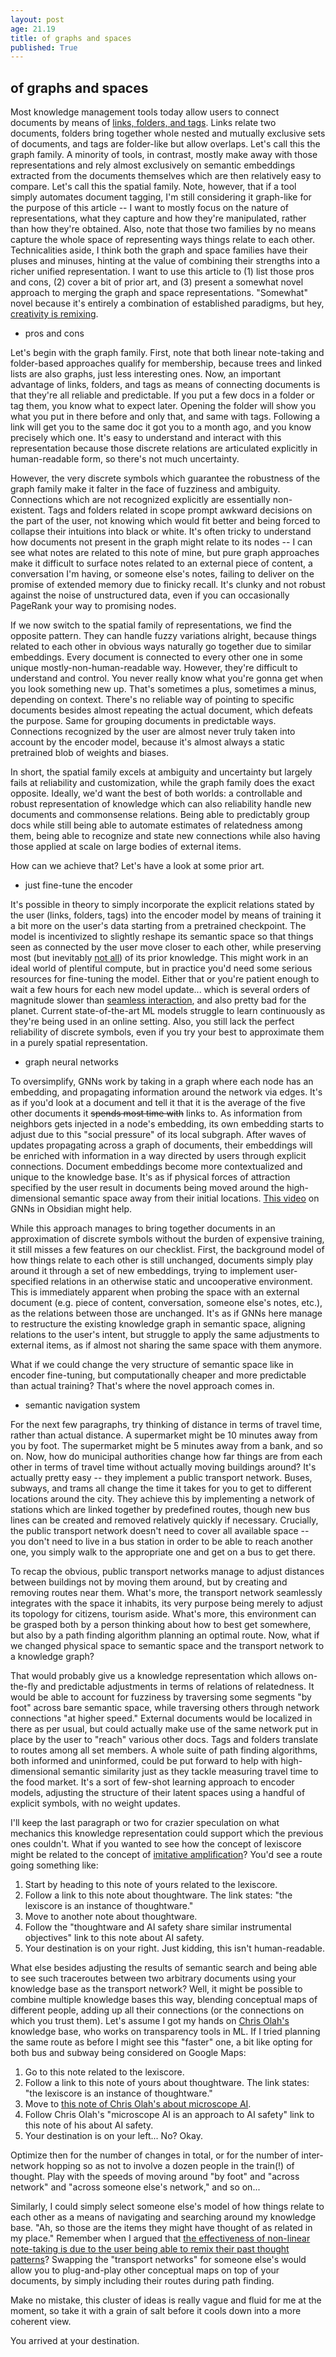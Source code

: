 ```yaml
---
layout: post
age: 21.19
title: of graphs and spaces
published: True
---
```


## of graphs and spaces

Most knowledge management tools today allow users to connect documents by means of [links, folders, and tags](https://writingcooperative.com/zettelkasten-how-one-german-scholar-was-so-freakishly-productive-997e4e0ca125). Links relate two documents, folders bring together whole nested and mutually exclusive sets of documents, and tags are folder-like but allow overlaps. Let's call this the graph family. A minority of tools, in contrast, mostly make away with those representations and rely almost exclusively on semantic embeddings extracted from the documents themselves which are then relatively easy to compare. Let's call this the spatial family. Note, however, that if a tool simply automates document tagging, I'm still considering it graph-like for the purpose of this article -- I want to mostly focus on the nature of representations, what they capture and how they're manipulated, rather than how they're obtained. Also, note that those two families by no means capture the whole space of representing ways things relate to each other. Technicalities aside, I think both the graph and space families have their pluses and minuses, hinting at the value of combining their strengths into a richer unified representation. I want to use this article to (1) list those pros and cons, (2) cover a bit of prior art, and (3) present a somewhat novel approach to merging the graph and space representations. "Somewhat" novel because it's entirely a combination of established paradigms, but hey, [creativity is remixing](https://www.youtube.com/watch?v=zd-dqUuvLk4).

- pros and cons

Let's begin with the graph family. First, note that both linear note-taking and folder-based approaches qualify for membership, because trees and linked lists are also graphs, just less interesting ones. Now, an important advantage of links, folders, and tags as means of connecting documents is that they're all reliable and predictable. If you put a few docs in a folder or tag them, you know what to expect later. Opening the folder will show you what you put in there before and only that, and same with tags. Following a link will get you to the same doc it got you to a month ago, and you know precisely which one. It's easy to understand and interact with this representation because those discrete relations are articulated explicitly in human-readable form, so there's not much uncertainty.

However, the very discrete symbols which guarantee the robustness of the graph family make it falter in the face of fuzziness and ambiguity. Connections which are not recognized explicitly are essentially non-existent. Tags and folders related in scope prompt awkward decisions on the part of the user, not knowing which would fit better and being forced to collapse their intuitions into black or white. It's often tricky to understand how documents not present in the graph might relate to its nodes -- I can see what notes are related to this note of mine, but pure graph approaches make it difficult to surface notes related to an external piece of content, a conversation I'm having, or someone else's notes, failing to deliver on the promise of extended memory due to finicky recall. It's clunky and not robust against the noise of unstructured data, even if you can occasionally PageRank your way to promising nodes.

If we now switch to the spatial family of representations, we find the opposite pattern. They can handle fuzzy variations alright, because things related to each other in obvious ways naturally go together due to similar embeddings. Every document is connected to every other one in some unique mostly-non-human-readable way. However, they're difficult to understand and control. You never really know what you're gonna get when you look something new up. That's sometimes a plus, sometimes a minus, depending on context. There's no reliable way of pointing to specific documents besides almost repeating the actual document, which defeats the purpose. Same for grouping documents in predictable ways. Connections recognized by the user are almost never truly taken into account by the encoder model, because it's almost always a static pretrained blob of weights and biases.

In short, the spatial family excels at ambiguity and uncertainty but largely fails at reliability and customization, while the graph family does the exact opposite. Ideally, we'd want the best of both worlds: a controllable and robust representation of knowledge which can also reliability handle new documents and commonsense relations. Being able to predictably group docs while still being able to automate estimates of relatedness among them, being able to recognize and state new connections while also having those applied at scale on large bodies of external items.

How can we achieve that? Let's have a look at some prior art.

- just fine-tune the encoder

It's possible in theory to simply incorporate the explicit relations stated by the user (links, folders, tags) into the encoder model by means of training it a bit more on the user's data starting from a pretrained checkpoint. The model is incentivized to slightly reshape its semantic space so that things seen as connected by the user move closer to each other, while preserving most (but inevitably [not all](https://en.wikipedia.org/wiki/No_free_lunch_theorem)) of its prior knowledge. This might work in an ideal world of plentiful compute, but in practice you'd need some serious resources for fine-tuning the model. Either that or you're patient enough to wait a few hours for each new model update... which is several orders of magnitude slower than [seamless interaction](https://lawsofux.com/doherty-threshold/), and also pretty bad for the planet. Current state-of-the-art ML models struggle to learn continuously as they're being used in an online setting. Also, you still lack the perfect reliability of discrete symbols, even if you try your best to approximate them in a purely spatial representation.

- graph neural networks

To oversimplify, GNNs work by taking in a graph where each node has an embedding, and propagating information around the network via edges. It's as if you'd look at a document and tell it that it is the average of the five other documents it ~~spends most time with~~ links to. As information from neighbors gets injected in a node's embedding, its own embedding starts to adjust due to this "social pressure" of its local subgraph. After waves of updates propagating across a graph of documents, their embeddings will be enriched with information in a way directed by users through explicit connections. Document embeddings become more contextualized and unique to the knowledge base. It's as if physical forces of attraction specified by the user result in documents being moved around the high-dimensional semantic space away from their initial locations. [This video](https://www.youtube.com/watch?v=jZMbzrDhQSo) on GNNs in Obsidian might help.

While this approach manages to bring together documents in an approximation of discrete symbols without the burden of expensive training, it still misses a few features on our checklist. First, the background model of how things relate to each other is still unchanged, documents simply play around it through a set of new embeddings, trying to implement user-specified relations in an otherwise static and uncooperative environment. This is immediately apparent when probing the space with an external document (e.g. piece of content, conversation, someone else's notes, etc.), as the relations between those are unchanged. It's as if GNNs here manage to restructure the existing knowledge graph in semantic space, aligning relations to the user's intent, but struggle to apply the same adjustments to external items, as if almost not sharing the same space with them anymore.

What if we could change the very structure of semantic space like in encoder fine-tuning, but computationally cheaper and more predictable than actual training? That's where the novel approach comes in.

- semantic navigation system

For the next few paragraphs, try thinking of distance in terms of travel time, rather than actual distance. A supermarket might be 10 minutes away from you by foot. The supermarket might be 5 minutes away from a bank, and so on. Now, how do municipal authorities change how far things are from each other in terms of travel time without actually moving buildings around? It's actually pretty easy -- they implement a public transport network. Buses, subways, and trams all change the time it takes for you to get to different locations around the city. They achieve this by implementing a network of stations which are linked together by predefined routes, though new bus lines can be created and removed relatively quickly if necessary. Crucially, the public transport network doesn't need to cover all available space -- you don't need to live in a bus station in order to be able to reach another one, you simply walk to the appropriate one and get on a bus to get there.

To recap the obvious, public transport networks manage to adjust distances between buildings not by moving them around, but by creating and removing routes near them. What's more, the transport network seamlessly integrates with the space it inhabits, its very purpose being merely to adjust its topology for citizens, tourism aside. What's more, this environment can be grasped both by a person thinking about how to best get somewhere, but also by a path finding algorithm planning an optimal route. Now, what if we changed physical space to semantic space and the transport network to a knowledge graph?

That would probably give us a knowledge representation which allows on-the-fly and predictable adjustments in terms of relations of relatedness. It would be able to account for fuzziness by traversing some segments "by foot" across bare semantic space, while traversing others through network connections "at higher speed." External documents would be localized in there as per usual, but could actually make use of the same network put in place by the user to "reach" various other docs. Tags and folders translate to routes among all set members. A whole suite of path finding algorithms, both informed and uninformed, could be put forward to help with high-dimensional semantic similarity just as they tackle measuring travel time to the food market. It's a sort of few-shot learning approach to encoder models, adjusting the structure of their latent spaces using a handful of explicit symbols, with no weight updates.

I'll keep the last paragraph or two for crazier speculation on what mechanics this knowledge representation could support which the previous ones couldn't. What if you wanted to see how the concept of lexiscore might be related to the concept of [imitative amplification](https://www.alignmentforum.org/posts/fRsjBseRuvRhMPPE5/an-overview-of-11-proposals-for-building-safe-advanced-ai#2__Imitative_amplification___intermittent_oversight)? You'd see a route going something like:

1. Start by heading to this note of yours related to the lexiscore.
2. Follow a link to this note about thoughtware. The link states: "the lexiscore is an instance of thoughtware."
3. Move to another note about thoughtware.
4. Follow the "thoughtware and AI safety share similar instrumental objectives" link to this note about AI safety.
5. Your destination is on your right. Just kidding, this isn't human-readable.

What else besides adjusting the results of semantic search and being able to see such traceroutes between two arbitrary documents using your knowledge base as the transport network? Well, it might be possible to combine multiple knowledge bases this way, blending conceptual maps of different people, adding up all their connections (or the connections on which you trust them). Let's assume I got my hands on [Chris Olah's](https://www.alignmentforum.org/posts/X2i9dQQK3gETCyqh2/chris-olah-s-views-on-agi-safety) knowledge base, who works on transparency tools in ML. If I tried planning the same route as before I might see this "faster" one, a bit like opting for both bus and subway being considered on Google Maps:

1. Go to this note related to the lexiscore.
2. Follow a link to this note of yours about thoughtware. The link states: "the lexiscore is an instance of thoughtware."
3. Move to [this note of Chris Olah's about microscope AI](https://www.alignmentforum.org/posts/X2i9dQQK3gETCyqh2/chris-olah-s-views-on-agi-safety).
4. Follow Chris Olah's "microscope AI is an approach to AI safety" link to this note of his about AI safety.
5. Your destination is on your left... No? Okay.

Optimize then for the number of changes in total, or for the number of inter-network hopping so as not to involve a dozen people in the train(!) of thought. Play with the speeds of moving around "by foot" and "across network" and "across someone else's network," and so on...

Similarly, I could simply select someone else's model of how things relate to each other as a means of navigating and searching around my knowledge base. "Ah, so those are the items they might have thought of as related in my place." Remember when I argued that [the effectiveness of non-linear note-taking is due to the user being able to remix their past thought patterns](/reflections/expecting-unexpected-ideas)? Swapping the "transport networks" for someone else's would allow you to plug-and-play other conceptual maps on top of your documents, by simply including their routes during path finding.

Make no mistake, this cluster of ideas is really vague and fluid for me at the moment, so take it with a grain of salt before it cools down into a more coherent view.

You arrived at your destination.
